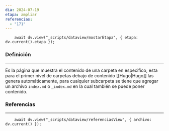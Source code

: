 ```yaml
---
dia: 2024-07-19
etapa: ampliar
referencias:
  - "171"
---
```

```dataviewjs
	await dv.view("_scripts/dataview/mostarEtapa", { etapa: dv.current().etapa });
```
### Definición
---
Es la página que muestra el contenido de una carpeta en especifico, esta para el primer nivel de carpetas debajo de contenido [[Hugo|Hugo]] las genera automáticamente, para cualquier subcarpeta se tiene que agregar un archivo `index.md` o `_index.md` en la cual también se puede poner contenido.



### Referencias
---
```dataviewjs
	await dv.view("_scripts/dataview/referenciasView", { archivo: dv.current() });
```